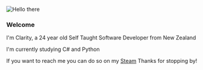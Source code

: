 ![Hello there](https://i.imgur.com/mpHTBwz.gif)
### Welcome 
I'm Clarity, a 24 year old Self Taught Software Developer from New Zealand

I'm currently studying C# and Python

If you want to reach me you can do so on my [Steam](https://steamcommunity.com/id/ClarityNZ)
Thanks for stopping by!

